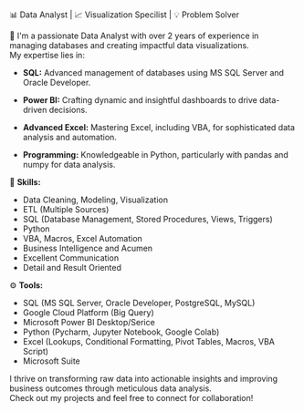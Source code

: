 📊 Data Analyst  | 📈 Visualization Specilist | 💡 Problem Solver


👋 I'm a passionate Data Analyst with over 2 years of experience in managing databases and creating impactful data visualizations. 
<br/> My expertise lies in:

- **SQL:** Advanced management of databases using MS SQL Server and Oracle Developer.

- **Power BI:** Crafting dynamic and insightful dashboards to drive data-driven decisions.

- **Advanced Excel:** Mastering Excel, including VBA, for sophisticated data analysis and automation.

- **Programming:** Knowledgeable in Python, particularly with pandas and numpy for data analysis.

🔬 **Skills:**
  - Data Cleaning, Modeling, Visualization
  - ETL (Multiple Sources)
  - SQL (Database Management, Stored Procedures, Views, Triggers) 
  - Python
  - VBA, Macros, Excel Automation
  - Business Intelligence and Acumen
  - Excellent Communication
  - Detail and Result Oriented

⚙️ **Tools:**
  - SQL (MS SQL Server, Oracle Developer, PostgreSQL, MySQL)
  - Google Cloud Platform (Big Query)
  - Microsoft Power BI Desktop/Serice
  - Python (Pycharm, Jupyter Notebook, Google Colab)
  - Excel (Lookups, Conditional Formatting, Pivot Tables, Macros, VBA Script)
  - Microsoft Suite

I thrive on transforming raw data into actionable insights and improving business outcomes through meticulous data analysis. 
<br/> Check out my projects and feel free to connect for collaboration!


